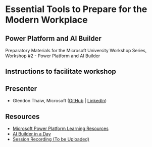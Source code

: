 # Essential Tools to Prepare for the Modern Workplace
## Power Platform and AI Builder 
Preparatory Materials for the Microsoft University Workshop Series, Workshop #2 - Power Platform and AI Builder

## Instructions to facilitate workshop


## Presenter
* Glendon Thaiw, Microsoft ([GitHub](https://github.com/glendont) | [LinkedIn](https://www.linkedin.com/in/glendonthaiw/))

## Resources
* [Microsoft Power Platform Learning Resources](https://powerapps.microsoft.com/en-us/blog/microsoft-powerapps-learning-resources/)
* [AI Builder in a Day](https://docs.microsoft.com/en-us/ai-builder/learn-ai-builder)
* [Session Recording (To be Uploaded)]()
